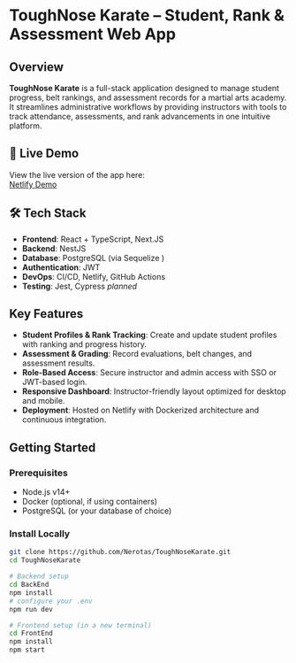 # ToughNose Karate – Student, Rank & Assessment Web App

## Overview
**ToughNose Karate** is a full-stack application designed to manage student progress, belt rankings, and assessment records for a martial arts academy. It streamlines administrative workflows by providing instructors with tools to track attendance, assessments, and rank advancements in one intuitive platform.

## 🚀 Live Demo
View the live version of the app here:  
[Netlify Demo](https://toughnosekarate.netlify.app)

## 🛠 Tech Stack
- **Frontend**: React + TypeScript, Next.JS
- **Backend**:  NestJS
- **Database**: PostgreSQL (via Sequelize )  
- **Authentication**: JWT
- **DevOps**: CI/CD, Netlify, GitHub Actions  
- **Testing**: Jest, Cypress *planned*

## Key Features
- **Student Profiles & Rank Tracking**: Create and update student profiles with ranking and progress history.
- **Assessment & Grading**: Record evaluations, belt changes, and assessment results.
- **Role-Based Access**: Secure instructor and admin access with SSO or JWT-based login.
- **Responsive Dashboard**: Instructor-friendly layout optimized for desktop and mobile.
- **Deployment**: Hosted on Netlify with Dockerized architecture and continuous integration.

## Getting Started

### Prerequisites
- Node.js v14+
- Docker (optional, if using containers)
- PostgreSQL (or your database of choice)

### Install Locally
```bash
git clone https://github.com/Nerotas/ToughNoseKarate.git
cd ToughNoseKarate

# Backend setup
cd BackEnd
npm install
# configure your .env
npm run dev

# Frontend setup (in a new terminal)
cd FrontEnd
npm install
npm start
